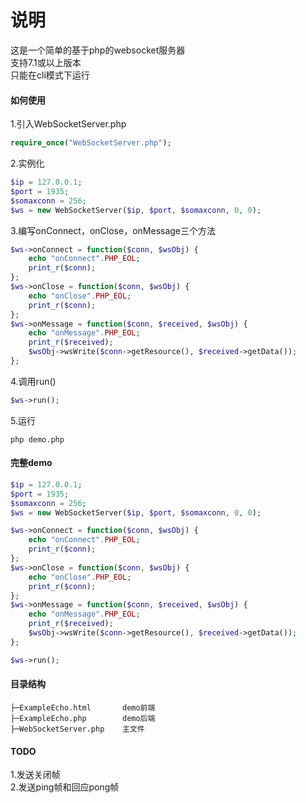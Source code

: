 # 说明
这是一个简单的基于php的websocket服务器    
支持7.1或以上版本    
只能在cli模式下运行    
#### 如何使用
1.引入WebSocketServer.php
```php
require_once("WebSocketServer.php");
```
2.实例化
```php
$ip = 127.0.0.1;
$port = 1935;
$somaxconn = 256;
$ws = new WebSocketServer($ip, $port, $somaxconn, 0, 0);
```
3.编写onConnect，onClose，onMessage三个方法
```php
$ws->onConnect = function($conn, $wsObj) {
    echo "onConnect".PHP_EOL;
    print_r($conn);
};
$ws->onClose = function($conn, $wsObj) {
    echo "onClose".PHP_EOL;
    print_r($conn);
};
$ws->onMessage = function($conn, $received, $wsObj) {
    echo "onMessage".PHP_EOL;
    print_r($received);
    $wsObj->wsWrite($conn->getResource(), $received->getData());
};
```
4.调用run()
```php
$ws->run();
```
5.运行
```
php demo.php
```
#### 完整demo
```php
$ip = 127.0.0.1;
$port = 1935;
$somaxconn = 256;
$ws = new WebSocketServer($ip, $port, $somaxconn, 0, 0);

$ws->onConnect = function($conn, $wsObj) {
    echo "onConnect".PHP_EOL;
    print_r($conn);
};
$ws->onClose = function($conn, $wsObj) {
    echo "onClose".PHP_EOL;
    print_r($conn);
};
$ws->onMessage = function($conn, $received, $wsObj) {
    echo "onMessage".PHP_EOL;
    print_r($received);
    $wsObj->wsWrite($conn->getResource(), $received->getData());
};

$ws->run();
```
#### 目录结构    
~~~
├─ExampleEcho.html       demo前端
├─ExampleEcho.php        demo后端
├─WebSocketServer.php    主文件
~~~
#### TODO
1.发送关闭帧    
2.发送ping帧和回应pong帧    